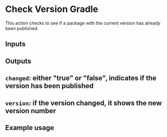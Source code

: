 # Check Version Gradle 

This action checks to see if a package with the current version has already been published.

## Inputs


## Outputs

## `changed`: either "true" or "false", indicates if the version has been published
## `version`: if the version changed, it shows the new version number

## Example usage

``````